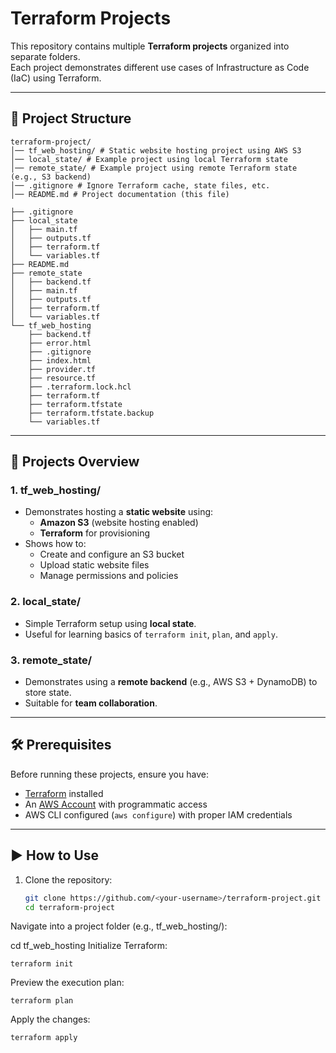 # Terraform Projects

This repository contains multiple **Terraform projects** organized into separate folders.  
Each project demonstrates different use cases of Infrastructure as Code (IaC) using Terraform.

---

## 📂 Project Structure
```
terraform-project/
│── tf_web_hosting/ # Static website hosting project using AWS S3
│── local_state/ # Example project using local Terraform state
│── remote_state/ # Example project using remote Terraform state (e.g., S3 backend)
│── .gitignore # Ignore Terraform cache, state files, etc.
│── README.md # Project documentation (this file)
```

```.
├── .gitignore
├── local_state
│   ├── main.tf
│   ├── outputs.tf
│   ├── terraform.tf
│   └── variables.tf
├── README.md
├── remote_state
│   ├── backend.tf
│   ├── main.tf
│   ├── outputs.tf
│   ├── terraform.tf
│   └── variables.tf
└── tf_web_hosting
    ├── backend.tf
    ├── error.html
    ├── .gitignore
    ├── index.html
    ├── provider.tf
    ├── resource.tf
    ├── .terraform.lock.hcl
    ├── terraform.tf
    ├── terraform.tfstate
    ├── terraform.tfstate.backup
    └── variables.tf

```

---

## 🚀 Projects Overview

### 1. **tf_web_hosting/**
- Demonstrates hosting a **static website** using:
  - **Amazon S3** (website hosting enabled)
  - **Terraform** for provisioning
- Shows how to:
  - Create and configure an S3 bucket
  - Upload static website files
  - Manage permissions and policies

### 2. **local_state/**
- Simple Terraform setup using **local state**.
- Useful for learning basics of `terraform init`, `plan`, and `apply`.

### 3. **remote_state/**
- Demonstrates using a **remote backend** (e.g., AWS S3 + DynamoDB) to store state.
- Suitable for **team collaboration**.

---

## 🛠️ Prerequisites

Before running these projects, ensure you have:
- [Terraform](https://developer.hashicorp.com/terraform/downloads) installed  
- An [AWS Account](https://aws.amazon.com/) with programmatic access  
- AWS CLI configured (`aws configure`) with proper IAM credentials  

---

## ▶️ How to Use

1. Clone the repository:
   ```bash
   git clone https://github.com/<your-username>/terraform-project.git
   cd terraform-project
Navigate into a project folder (e.g., tf_web_hosting/):


cd tf_web_hosting
Initialize Terraform:

```
terraform init

```
Preview the execution plan:
```
terraform plan
```
Apply the changes:

```
terraform apply
